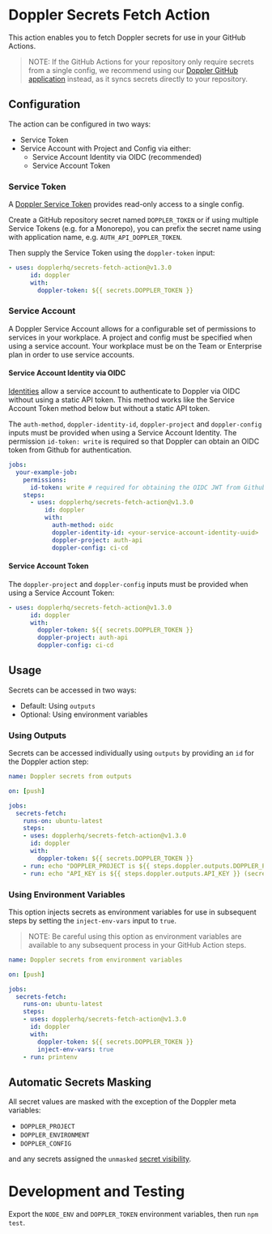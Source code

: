 # Doppler Secrets Fetch Action

This action enables you to fetch Doppler secrets for use in your GitHub Actions.

> NOTE: If the GitHub Actions for your repository only require secrets from a single config, we recommend using our [Doppler GitHub application](https://github.com/apps/doppler-secretops-platform/) instead, as it syncs secrets directly to your repository.

## Configuration

The action can be configured in two ways:

* Service Token
* Service Account with Project and Config via either:
  - Service Account Identity via OIDC (recommended)
  - Service Account Token


### Service Token

A [Doppler Service Token](https://docs.doppler.com/docs/service-tokens) provides read-only access to a single config.

Create a GitHub repository secret named `DOPPLER_TOKEN` or if using multiple Service Tokens (e.g. for a Monorepo), you can prefix the secret name using with application name, e.g. `AUTH_API_DOPPLER_TOKEN`.

Then supply the Service Token using the `doppler-token` input:

```yaml
- uses: dopplerhq/secrets-fetch-action@v1.3.0
      id: doppler
      with:
        doppler-token: ${{ secrets.DOPPLER_TOKEN }}
```

### Service Account 

A Doppler Service Account allows for a configurable set of permissions to services in your workplace. A project and config must be specified when using a service account. Your workplace must be on the Team or Enterprise plan in order to use service accounts.

#### Service Account Identity via OIDC

[Identities](https://docs.doppler.com/docs/service-account-identities) allow a service account to authenticate to Doppler via OIDC without using a static API token. This method works like the Service Account Token method below but without a static API token.

The `auth-method`, `doppler-identity-id`, `doppler-project` and `doppler-config` inputs must be provided when using a Service Account Identity. The permission `id-token: write` is required so that Doppler can obtain an OIDC token from Github for authentication.

```yaml
jobs:
  your-example-job:
    permissions:
      id-token: write # required for obtaining the OIDC JWT from Github
    steps:
      - uses: dopplerhq/secrets-fetch-action@v1.3.0
          id: doppler
          with:
            auth-method: oidc        
            doppler-identity-id: <your-service-account-identity-uuid> 
            doppler-project: auth-api
            doppler-config: ci-cd
```

#### Service Account Token

 The `doppler-project` and `doppler-config` inputs must be provided when using a Service Account Token:

```yaml
- uses: dopplerhq/secrets-fetch-action@v1.3.0
      id: doppler
      with:
        doppler-token: ${{ secrets.DOPPLER_TOKEN }}
        doppler-project: auth-api
        doppler-config: ci-cd
```

## Usage

Secrets can be accessed in two ways:

- Default: Using `outputs`
- Optional: Using environment variables

### Using Outputs

Secrets can be accessed individually using `outputs` by providing an `id` for the Doppler action step:

```yaml
name: Doppler secrets from outputs

on: [push]

jobs:
  secrets-fetch:
    runs-on: ubuntu-latest
    steps:
    - uses: dopplerhq/secrets-fetch-action@v1.3.0
      id: doppler
      with:
        doppler-token: ${{ secrets.DOPPLER_TOKEN }}
    - run: echo "DOPPLER_PROJECT is ${{ steps.doppler.outputs.DOPPLER_PROJECT }} (Doppler meta environment variables are unmasked)"
    - run: echo "API_KEY is ${{ steps.doppler.outputs.API_KEY }} (secret masked output)"
```

### Using Environment Variables

This option injects secrets as environment variables for use in subsequent steps by setting the `inject-env-vars` input to `true`.

> NOTE: Be careful using this option as environment variables are available to any subsequent process in your GitHub Action steps.

```yaml
name: Doppler secrets from environment variables

on: [push]

jobs:
  secrets-fetch:
    runs-on: ubuntu-latest
    steps:
    - uses: dopplerhq/secrets-fetch-action@v1.3.0
      id: doppler
      with:
        doppler-token: ${{ secrets.DOPPLER_TOKEN }}
        inject-env-vars: true
    - run: printenv
```

## Automatic Secrets Masking

All secret values are masked with the exception of the Doppler meta variables:

- `DOPPLER_PROJECT`
- `DOPPLER_ENVIRONMENT`
- `DOPPLER_CONFIG`

and any secrets assigned the `unmasked` [secret visibility](https://docs.doppler.com/docs/secret-visibility).

# Development and Testing

Export the `NODE_ENV` and `DOPPLER_TOKEN` environment variables, then run `npm test`.
